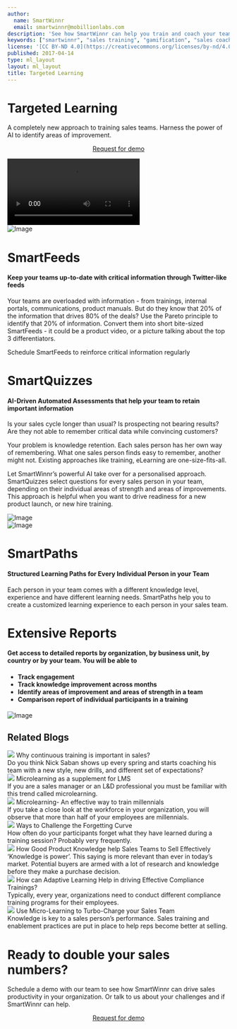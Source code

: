 ```yaml
---
author:
  name: SmartWinnr
  email: smartwinnr@mobillionlabs.com
description: 'See how SmartWinnr can help you train and coach your teams effectively'
keywords: ["smartwinnr", "sales training", "gamification", "sales coaching", "sales performance", "sales enablement", "solutions"]
license: '[CC BY-ND 4.0](https://creativecommons.org/licenses/by-nd/4.0)'
published: 2017-04-14
type: ml_layout
layout: ml_layout
title: Targeted Learning
---
```


<div class="row ml-margin0 white padding50">
  <div class="col-lg-6 col-md-12 col-sm-12 col-xs-12 ml-text-over-image">
    <h1>Targeted Learning</h1>
    <div class="ml-font20 ml_body_text_black">A completely new approach to training sales teams. Harness the power of AI to identify areas of improvement.</div>
    <p align="center" class="ml-padding-top ml-padding-bottom10"><a class="ml-request-demo-button" align="center" href="/request-demo">Request for demo</a></p>
  </div>
  <div class="col-lg-6 col-md-12 col-sm-12 col-xs-12">
    <!-- <img class="ml_top_image padding10" alt="Image" src="/images/targeted-learning/targeted-learning.png"/> -->
    <!-- <iframe src="https://res.cloudinary.com/smartwinnr/video/upload/v1580730068/website/Targeted_Learning_rxupp9.mp4" class="ml_iframe_video"></iframe> -->
    <video class="ml_iframe_video" autoplay loop>
      <source src="https://res.cloudinary.com/smartwinnr/video/upload/v1580730068/website/Targeted_Learning_rxupp9.mp4" type="video/mp4">
    </video>
  </div>
</div>

<div class="row ml-margin0 padding50">
  <div class="col-lg-6 col-md-12 col-sm-12 col-xs-12 text-center">
    <img class="ml-dreamforce-image" alt="Image" src="/images/targeted-learning/smartfeeds.png"/>
  </div>
  <div class="col-lg-6 col-md-12 col-sm-12 col-xs-12">
    <h1 class="ml_body_text_black"> SmartFeeds </h1>
    <h4 class="ml_body_text_black ml-margin-bottom10">Keep your teams up-to-date with critical information through Twitter-like feeds</h4>
    <p>Your teams are overloaded with information - from trainings, internal portals, communications, product manuals. But do they know that 20% of the information that drives 80% of the deals? Use the Pareto principle to identify that 20% of information. Convert them into short bite-sized SmartFeeds - it could be a product video, or a picture talking about the top 3 differentiators.</p>
    <p>Schedule SmartFeeds to reinforce critical information regularly</p>
  </div>
</div>

<div class="row ml-margin0 white padding50">
  <div class="col-lg-6 col-md-12 col-sm-12 col-xs-12">
    <h1 class="ml_body_text_black"> SmartQuizzes </h1>
    <h4 class="ml_body_text_black ml-margin-bottom10">AI-Driven Automated Assessments that help your team to retain important information</h4>
    <p>Is your sales cycle longer than usual? Is prospecting not bearing results? Are they not able to remember critical data while convincing customers?</p>
    <p>Your problem is knowledge retention. Each sales person has her own way of remembering. What one sales person finds easy to remember, another might not. Existing approaches like training, eLearning are one-size-fits-all.</p>
    <p>Let SmartWinnr’s powerful AI take over for a personalised approach. SmartQuizzes select questions for every sales person in your team, depending on their individual areas of strength and areas of improvements. This approach is helpful when you want to drive readiness for a new product launch, or new hire training.</p>
  </div>
  <div class="col-lg-6 col-md-12 col-sm-12 col-xs-12 text-center">
    <img class="ml-dreamforce-image" alt="Image" src="/images/targeted-learning/smartquizzes.png"/>
  </div>
</div>

<div class="row ml-margin0 padding50">
  <div class="col-lg-6 col-md-12 col-sm-12 col-xs-12 text-center">
    <img class="ml-dreamforce-image" alt="Image" src="/images/targeted-learning/smartpaths.png"/>
  </div>
  <div class="col-lg-6 col-md-12 col-sm-12 col-xs-12">
    <h1 class="ml_body_text_black"> SmartPaths </h1>
    <h4 class="ml_body_text_black ml-margin-bottom10">Structured Learning Paths for Every Individual Person in your Team</h4>
    <p>Each person in your team comes with a different knowledge level, experience and have different learning needs. SmartPaths help you to create a customized learning experience to each person in your sales team.</p>
  </div>
</div>

<div class="row ml-margin0 white padding50">
  <div class="col-lg-6 col-md-12 col-sm-12 col-xs-12">
    <h1 class="ml_body_text_black">Extensive Reports</h1>
    <h4 class="ml_body_text_black ml-margin-bottom10">Get access to detailed reports by organization, by business unit, by country or by your team. You will be able to<h4>
    <ul class="ml-margin-top30 ml_font_1">
      <li class="ml-margin-top10">Track engagement</li>
      <li class="ml-margin-top10">Track knowledge improvement across months</li>
      <li class="ml-margin-top10">Identify areas of improvement and areas of strength in a team</li>
      <li class="ml-margin-top10">Comparison report of individual participants in a training</li>
    </ul>
  </div>
  <div class="col-lg-6 col-md-12 col-sm-12 col-xs-12 text-center">
    <img class="ml-dreamforce-image" alt="Image" src="/images/targeted-learning/extensive-report.png"/>
  </div>
</div>


<!-- <div class="row ml-margin0 padding50">
  <div class="col-lg-12 col-md-12 col-sm-12 col-xs-12">
    <h2>Related Blogs</h2>
    <h4 class="ml-margin-bottom10"> <a href="https://www.smartwinnr.com/post/why-continuous-training-is-important-in-sales/" alt="Why continuous training is important in sales?">Why continuous training is important in sales?</h4>
    <h4 class="ml-margin-bottom10"> <a href="https://www.smartwinnr.com/post/microlearning-as-a-supplement-for-lms/" alt="Microlearning as a supplement for LMS">Microlearning as a supplement for LMS</h4>
    <h4 class="ml-margin-bottom10"> <a href="https://www.smartwinnr.com/post/microlearning-an-effective-way-to-train-millennials/" alt="Microlearning- An effective way to train millennials">Microlearning- An effective way to train millennials</h4>
    <h4 class="ml-margin-bottom10"> <a href="https://www.smartwinnr.com/post/ways-to-challenge-the-forgetting-curve/" alt="Ways to Challenge the Forgetting Curve">Ways to Challenge the Forgetting Curve</h4>
    <h4 class="ml-margin-bottom10"> <a href="https://www.smartwinnr.com/post/does-good-product-knowledge-help-sales-teams-to-sell-effectively/" alt="How Good Product Knowledge help Sales Teams to Sell Effectively">How Good Product Knowledge help Sales Teams to Sell Effectively</h4>
    <h4 class="ml-margin-bottom10"> <a href="https://www.smartwinnr.com/post/how-can-adaptive-learning-help-in-driving-effective-compliance-trainings/" alt="How can Adaptive Learning Help in driving Effective Compliance Trainings?">How can Adaptive Learning Help in driving Effective Compliance Trainings?</h4>
    <h4 class="ml-margin-bottom10"> <a href="https://www.smartwinnr.com/post/use-micro-learning-to-turbo-charge-your-sales-team/" alt="Use Micro-Learning to Turbo-Charge your Sales Team">Use Micro-Learning to Turbo-Charge your Sales Team</h4>
  </div>
</div> -->

<div class="row ml-margin0 padding50">
  <h2 class="text-center">Related Blogs</h2>
  <div class="ml_slider_related_blogs">
    <div class="waterfall__item" onclick="location.href='https://www.smartwinnr.com/post/why-continuous-training-is-important-in-sales/';">
      <div class="card post post-summary reveal enter">
        <div class="card-header postinfo">
          <img src="/images/29.why-continuous-training-is-important-in-sales.png">
          <span class="card-title ml-margin-bottom0">
            <a class="ml-margin-bottom0">Why continuous training is important in sales?</a>
          </span>
        </div>
        <div class="card-content">
          <article class="article">
            Do you think Nick Saban shows up every spring and starts coaching his team with a new style, new drills, and different set of expectations?
          </article>
        </div>
      </div>
    </div>
    <div class="waterfall__item" onclick="location.href='https://www.smartwinnr.com/post/microlearning-as-a-supplement-for-lms/';">
      <div class="card post post-summary reveal enter">
        <div class="card-header postinfo">
          <img src="/images/27.microlearning-as-a-supplement-for-LMS.png">
          <span class="card-title ml-margin-bottom0">
            <a class="ml-margin-bottom0">Microlearning as a supplement for LMS</a>
          </span>
        </div>
        <div class="card-content">
          <article class="article">
            If you are a sales manager or an L&D professional you must be familiar with this trend called microlearning.
          </article>
        </div>
      </div>
    </div>
    <div class="waterfall__item" onclick="location.href='https://www.smartwinnr.com/post/microlearning-an-effective-way-to-train-millennials/';">
      <div class="card post post-summary reveal enter">
        <div class="card-header postinfo">
          <img src="/images/24.microlearning-an-effective-way-to-train-millennials.png">
          <span class="card-title ml-margin-bottom0">
            <a class="ml-margin-bottom0">Microlearning- An effective way to train millennials</a>
          </span>
        </div>
        <div class="card-content">
          <article class="article">
            If you take a close look at the workforce in your organization, you will observe that more than half of your employees are millennials.
          </article>
        </div>
      </div>
    </div>
    <div class="waterfall__item" onclick="location.href='https://www.smartwinnr.com/post/ways-to-challenge-the-forgetting-curve/';">
      <div class="card post post-summary reveal enter">
        <div class="card-header postinfo">
          <img src="/images/26.ways-to-challenge-the-forgetting-curve.png">
          <span class="card-title ml-margin-bottom0">
            <a class="ml-margin-bottom0">Ways to Challenge the Forgetting Curve</a>
          </span>
        </div>
        <div class="card-content">
          <article class="article">
            How often do your participants forget what they have learned during a training session? Probably very frequently.
          </article>
        </div>
      </div>
    </div>
    <div class="waterfall__item" onclick="location.href='https://www.smartwinnr.com/post/does-good-product-knowledge-help-sales-teams-to-sell-effectively/';">
      <div class="card post post-summary reveal enter">
        <div class="card-header postinfo">
          <img src="/images/5-ways-product-knowledge.png">
          <span class="card-title ml-margin-bottom0">
            <a class="ml-margin-bottom0">How Good Product Knowledge help Sales Teams to Sell Effectively</a>
          </span>
        </div>
        <div class="card-content">
          <article class="article">
            ‘Knowledge is power’. This saying is more relevant than ever in today’s market. Potential buyers are armed with a lot of research and knowledge before they make a purchase decision.
          </article>
        </div>
      </div>
    </div>
    <div class="waterfall__item" onclick="location.href='https://www.smartwinnr.com/post/how-can-adaptive-learning-help-in-driving-effective-compliance-trainings/';">
      <div class="card post post-summary reveal enter">
        <div class="card-header postinfo">
          <img src="/images/15.adaptive-learning.png">
          <span class="card-title ml-margin-bottom0">
            <a class="ml-margin-bottom0">How can Adaptive Learning Help in driving Effective Compliance Trainings?</a>
          </span>
        </div>
        <div class="card-content">
          <article class="article">
            Typically, every year, organizations need to conduct different compliance training programs for their employees.
          </article>
        </div>
      </div>
    </div>
    <div class="waterfall__item" onclick="location.href='https://www.smartwinnr.com/post/use-micro-learning-to-turbo-charge-your-sales-team/';">
      <div class="card post post-summary reveal enter">
        <div class="card-header postinfo">
          <img src="/images/12-Use-micro-learning-for-sales-team.png">
          <span class="card-title ml-margin-bottom0">
            <a class="ml-margin-bottom0">Use Micro-Learning to Turbo-Charge your Sales Team</a>
          </span>
        </div>
        <div class="card-content">
          <article class="article">
            Knowledge is key to a sales person’s performance. Sales training and enablement practices are put in place to help reps become better at selling.
          </article>
        </div>
      </div>
    </div>
  </div>
</div>

<div class="row ml-margin0 ml-whySM">
  <div class="col-md-12 col-sm-12">
    <h1 class="ml_body_text_white text-center">Ready to double your sales numbers?</h1>
    <div class="ml_body_text_white ml-subtext text-center ml_padding_desktop">Schedule a demo with our team to see how SmartWinnr can drive sales productivity in your organization. Or talk to us about your challenges and if SmartWinnr can help.</div>
    <p align="center" class="ml-margin-top50"><a class="ml-button" align="center" href="/request-demo">Request for demo</a></p>
  </div>
</div>